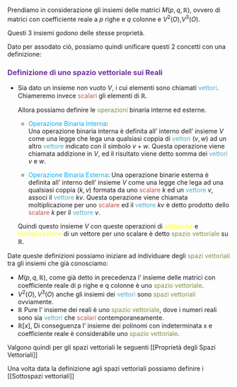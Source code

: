 Prendiamo in considerazione gli insiemi delle matrici $M(p,q,\mathbb{R})$, ovvero di matrici con coefficiente reale a $p$ righe e $q$ colonne e $V^2(O)$,$V^3(O)$.

Questi 3 insiemi godono delle stesse proprietà.

Dato per assodato ciò, possiamo quindi unificare questi 2 concetti con una definizione:

### <font color="#7030a0">Definizione di uno spazio vettoriale sui Reali</font>

- Sia dato un insieme non vuoto $V$, i cui elementi sono chiamati <font color="#4bacc6">vettori</font>.
  Chiameremo invece <font color="#c0504d">scalari</font> gli elementi di $\mathbb{R}$.
  
  Allora possiamo definire le <font color="#76923c">operazioni</font> binaria interne ed esterne.

  - <font color="#00b0f0">Operazione Binaria Interna</font>:   
   Una operazione binaria interna è definita all’ interno dell’ insieme $V$ come una legge che lega una qualsiasi coppia di <font color="#4bacc6">vettori</font> $(v,w)$ ad un altro <font color="#4bacc6">vettore</font> indicato con il simbolo $v+w$.
   Questa operazione viene chiamata addizione in $V$, ed il risultato viene detto somma dei <font color="#4bacc6">vettori</font> $v$ e $w$.

  - <font color="#00b0f0">Operazione Binaria Esterna</font>:
   Una operazione binarie esterna è definita all’ interno dell’ insieme $V$ come una legge che lega ad una qualsiasi coppia $(k,v)$ formata da uno <font color="#c0504d">scalare</font> $k$ ed un <font color="#4bacc6">vettore</font> $v$, associ il <font color="#4bacc6">vettore</font> $kv$.
   Questa operazione viene chiamata moltiplicazione per uno <font color="#c0504d">scalare</font> ed il <font color="#4bacc6">vettore</font> $kv$ è detto prodotto dello <font color="#c0504d">scalare</font> $k$ per il <font color="#4bacc6">vettore</font> $v$.

  Quindi questo insieme $V$ con queste operazioni di <font color="#ffff00">addizione</font> e <font color="#ffff00">moltiplicazione</font> di un vettore per uno scalare è detto <font color="#76923c">spazio vettoriale</font> su $\mathbb{R}$.


Date queste definizioni possiamo iniziare ad individuare degli <font color="#76923c">spazi vettoriali</font> tra gli insiemi che già conosciamo:

- $M(p,q,\mathbb{R})$, come già detto in precedenza l’ insieme delle matrici con coefficiente reale di p righe e q colonne è uno <font color="#76923c">spazio vettoriale</font>.
- $V^2(O),V^3(O)$ anche gli insiemi dei <font color="#4bacc6">vettori</font> sono <font color="#76923c">spazi vettoriali</font> ovviamente.
- $\mathbb{R}$ Pure l’ insieme dei reali è uno <font color="#76923c">spazio vettoriale</font>, dove i numeri reali sono sia <font color="#4bacc6">vettori</font> che <font color="#c0504d">scalari</font> contemporaneamente.
- $\mathbb{R}[x]$, Di conseguenza l’ insieme dei polinomi con indeterminata x e coefficiente reale è considerabile uno <font color="#76923c">spazio vettoriale</font>.

Valgono quindi per gli spazi vettoriali le seguenti [[Proprietà degli Spazi Vettoriali]]

Una volta data la definizione agli spazi vettoriali possiamo definire i [[Sottospazi vettoriali]]